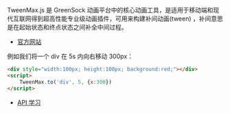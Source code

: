 TweenMax.js 是 GreenSock 动画平台中的核心动画工具，是适用于移动端和现代互联网得到超高性能专业级动画插件，可用来构建补间动画(tween) ，补间意思是在起始状态和终点状态之间补全中间过程。

- [官方网站]( https://www.tweenmax.com.cn/ )

例如我们将一个 div 在 5s 内向右移动 300px：

```html
<div style="width:100px; height:100px; background:red;"></div>
<script>
    TweenMax.to('div', 5, {x:300})
</script>
```



- [API 学习](notebook/Graphical/TweenMaxJs/API学习)